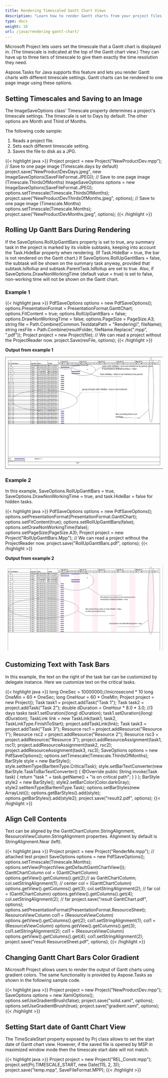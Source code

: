 ```yaml
---
title: Rendering Timescaled Gantt Chart Views
description: "Learn how to render Gantt charts from your project files (MPP/XML/Primavera XML) with different timescale resolutions using Aspose.Tasks for Java."
type: docs
weight: 10
url: /java/rendering-gantt-chart/
---
```


Microsoft Project lets users set the timescale that a Gantt chart is displayed in. (The timescale is indicated at the top of the Gantt chart view.) They can have up to three tiers of timescale to give them exactly the time resolution they need.

Aspose.Tasks for Java supports this feature and lets you render Gantt charts with different timescale settings. Gantt charts can be rendered to one page image using these options.

## **Setting Timescales and Saving to an Image**
The ImageSaveOptions class' Timescale property determines a project's timescale settings. The timescale is set to Days by default. The other options are Month and Third of Months.

The following code sample:

1. Reads a project file.
2. Sets each different timescale setting.
3. Saves the file to disk as a JPG.

{{< highlight java >}}
Project project = new Project("NewProductDev.mpp");
// Save to one page image (Timescale.days by default)
project.save("NewProductDevDays.jpeg", new ImageSaveOptions(SaveFileFormat.JPEG));
// Save to one page image (Timescale.ThirdsOfMonths)
ImageSaveOptions options = new ImageSaveOptions(SaveFileFormat.JPEG);
options.setTimescale(Timescale.ThirdsOfMonths);
project.save("NewProductDevThirdsOfMonths.jpeg", options);
// Save to one page image (Timescale.Months)
options.setTimescale(Timescale.Months);
project.save("NewProductDevMonths.jpeg", options);
{{< /highlight >}}

## **Rolling Up Gantt Bars During Rendering**
If the SaveOptions.RollUpGanttBars property is set to true, any summary task in the project is marked by its visible subtasks, keeping into account the Task.HideBar property when rendering. (If Task.HideBar = true, the bar is not rendered on the Gantt chart.) If SaveOptions.RollUpGanttBars = false, the subtask will be shown on the summary task anyway, provided that subtask.IsRollup and subtask.ParentTask.IsRollup are set to true. Also, if SaveOptions.DrawNonWorkingTime (default value = true) is set to false, non-working time will not be shown on the Gantt chart.

### **Example 1**
{{< highlight java >}}
PdfSaveOptions options = new PdfSaveOptions();
options.PresentationFormat = PresentationFormat.GanttChart;
options.FitContent = true;
options.RollUpGanttBars = false;
options.DrawNonWorkingTime = false;
options.PageSize = PageSize.A3;
string file = Path.Combine(Common.TestdataPath + "Rendering\\", fileName);
string resFile = Path.Combine(resultFolder, fileName.Replace(".mpp", ".pdf"));
Project project = new Project(file); // We can read a project without the ProjectReader now.
project.Save(resFile, options);
{{< /highlight >}}

**Output from example 1**

![Gannt chart PDF example](rendering-gantt-chart_1.png)

### **Example 2**
In this example, SaveOptions.RollUpGanttBars = true, SaveOptions.DrawNonWorkingTime = true, and task.HideBar = false for hidden tasks.

{{< highlight java >}}
PdfSaveOptions options = new PdfSaveOptions();
options.setPresentationFormat(PresentationFormat.GanttChart);
options.setFitContent(true);
options.setRollUpGanttBars(false);
options.setDrawNonWorkingTime(false);
options.setPageSize(PageSize.A3);
Project project = new Project("RollUpGanttBars.Mpp"); // We can read a project without the ProjectReader now.
project.save("RollUpGanttBars.pdf", options);
{{< /highlight >}}

**Output from example 2** 

![export MPP as Gannt chart PDF](rendering-gantt-chart_2.png)

## **Customizing Text with Task Bars**
In this example, the text on the right of the task bar can be customized by delegate instance. Here we customize text on the critical tasks.

{{< highlight java >}}
long OneSec = 10000000;//microsecond * 10
long OneMin = 60 * OneSec;
long OneHour = 60 * OneMin;
Project project = new Project();
Task task1 = project.addTask("Task 1");
Task task2 = project.addTask("Task 2");
double dDuration = OneHour * 8.0 * 3.0; //3 days tasks
task1.setDuration((long) dDuration);
task1.setDuration((long) dDuration);
TaskLink link = new TaskLink(task1, task2, TaskLinkType.FinishToStart);
project.addTaskLink(link);
Task task3 = project.addTask("Task 3");
Resource rsc1 = project.addResource("Resource 1");
Resource rsc2 = project.addResource("Resource 2");
Resource rsc3 = project.addResource("Resource 3");
project.addResourceAssignment(task1, rsc1);
project.addResourceAssignment(task2, rsc2);
project.addResourceAssignment(task3, rsc3);
SaveOptions options = new PdfSaveOptions();
options.setTimescale(Timescale.ThirdsOfMonths);
BarStyle style = new BarStyle();
style.setItemType(BarItemType.CriticalTask);
style.setBarTextConverter(new BarStyle.TaskToBarTextConverter() {
  @Override
  public String invoke(Task task) {
     return "task " + task.getName() + "is on critical path";
  }
} );
BarStyle style2 = new BarStyle();
style2.setBarColor(Color.darkGray);
style2.setItemType(BarItemType.Task);
options.setBarStyles(new ArrayList<BarStyle>());
options.getBarStyles().add(style);
options.getBarStyles().add(style2);
project.save("result2.pdf", options);
{{< /highlight >}}

## **Align Cell Contents**
Text can be aligned by the GanttChartColumn.StringAlignment, ResourceViewColumn.StringAlignment properties. Alignment by default is StringAlignment.Near (left).

{{< highlight java >}}
Project project = new Project("RenderMe.mpp"); // attached test project
SaveOptions options = new PdfSaveOptions();
options.setTimescale(Timescale.Months);
options.setView(ProjectView.getDefaultGanttChartView());
GanttChartColumn col = (GanttChartColumn) options.getView().getColumns().get(2);// as GanttChartColumn;
col.setStringAlignment(1); // center
col = (GanttChartColumn) options.getView().getColumns().get(3);
col.setStringAlignment(2); // far
col = (GanttChartColumn) options.getView().getColumns().get(4);
col.setStringAlignment(2); // far
project.save("result GanttChart.pdf", options);
options.setPresentationFormat(PresentationFormat.ResourceSheet);
ResourceViewColumn col1 = (ResourceViewColumn) options.getView().getColumns().get(2);
col1.setStringAlignment(1);
col1 = (ResourceViewColumn) options.getView().getColumns().get(3);
col1.setStringAlignment(2);
col1 = (ResourceViewColumn) options.getView().getColumns().get(4);
col1.setStringAlignment(2);
project.save("result ResourceSheet.pdf", options);
{{< /highlight >}}

## **Changing Gantt Chart Bars Color Gradient**
Microsoft Project allows users to render the output of Gantt charts using gradient colors. The same functionality is provided by Aspose.Tasks as shown in the following sample code.

{{< highlight java >}}
Project project = new Project("NewProductDev.mpp");
SaveOptions options = new XamlOptions();
options.setUseGradientBrush(false);
project.save("solid.xaml", options);
options.setUseGradientBrush(true);
project.save("gradient.xaml", options);
{{< /highlight >}}

## **Setting Start date of Gantt Chart View**
The TimeScaleStart property exposed by Prj class allows to set the start date of Gantt chart view. However, if the saved file is opened by MSP in maximized window mode then the timescale start date will not match.

{{< highlight java >}}
Project project = new Project("REL_Constr.mpp");
project.set(Prj.TIMESCALE_START, new Date(115, 2, 3));
project.save("temp.mpp", SaveFileFormat.MPP);
{{< /highlight >}}

